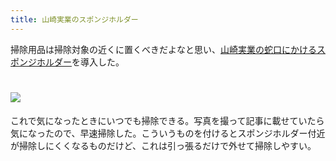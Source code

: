 ```yaml
---
title: 山崎実業のスポンジホルダー
---
```

掃除用品は掃除対象の近くに置くべきだよなと思い、[山崎実業の蛇口にかけるスポンジホルダー](https://www.amazon.co.jp/dp/B07MM4GC6P)を導入した。

![](https://lh3.googleusercontent.com/docs/AG8NV2aHgebYbFVIjVsFGGKFm-415zQ5FiMGwdZBn62GAFZQLDxOfitq_vNalOMe_1Hfc_nZxzc2pbTY__U9Td40tZzfhCWJ8fRdZWtlUc4-3xn8BBexBZz2RSHmda92uIG9Up57ItjsM50ACynNVn7vc8U6NaML-iqgnfvhYqtZVlxflFbLyoxu0K2ubyGV05RJvP92OWf_tYmY69QYemyMMhkFnvmw5Mdc-g8rdrk14tDAXyZLvzMLM5ynBSjz7IbXnIwisWUvBNIJHiesX-HhyS1QLU4ewfbpz565wyYJ7Axg9eQx9NnmxNappj2utkLa8XQdsvo-H23ynk9klDhlxUWoPk8DwA1jbD8-xFA5XKhiyRnpZtHauDFl6U2MizAMb4MDDf6CwEH4Wcgn5671QMQe8DExVGb1fzpzt76APRLDeYAtRyylt62TwCxTWjotv5ji4chS0kUqlpDLhqPBAd9hj2NqqrLHpl1_HiqgtQqTQtcsu4HNCGP_7kW2zNXLyn6i2-CZDq8Otqvnxd0ClPfa5uKKnIZACgCylwfLQhFrU5fujgjx-HteGBgYZ-oyAcBXQ5PneGIfyp3zHHaw8YVwkj8wvFdxFvwrPls6nGSv6j4ghqSsRA04b6X9B-w79XOrWVu0IYHbjCwBGOtXE2STrK4dLJwFJbVHnnmauuK8-w3QL1BlMLHsI_sdh5i0acVv_3_mq320ctPT1HTRbD4M4J1G2tnpxM0V7SjSYkZe-y89NMSgbEOKFPbJo9uMgsX9rs8pO9pe68Q-OlaAVO289mSwbCozFfhQPUd60NyC7YHxpn7e85tCaSzXz791pZ_JTBgR0Ri8dw3QcelRjGhGYxPvBwp6yrM68MsesEfmBfAqkUWgYhLJagGPtkH7tYWMhHsjSzUHB2VfgbixuFam_93Y2wEuGcGlE5muS4RHHH-boJ02B4qIWHYIOOkMjbMhyYsfGj_GnTwqPB3EmCXqtYYB7_8LsouPJb-u-yne8J-iJMlCIWvGIJvdYOdf01vC6XnDFcbdAVpi8tF0gyhJs1hdhWplF51spZYhJh9Sgt0lpFSZoUk_2HPXhWiDMqDVrUFcfkQ1gYMxKmv1NNEirNheZgOpF6YQeMZdpSdos12y3RAglAxqGPJN2oVBdsKLgdmG9GE2u8UvxOOwsQ6OGKxzdY9KOvBkVWIOCt04J-nUIt4x5ds8VPHeY8EuR6ZliG-irvNblAqqwgTVkkdRrNoI8-8qCXfTw67OMt_EVt5Z)
================================================================================================================================================================================================================================================================================================================================================================================================================================================================================================================================================================================================================================================================================================================================================================================================================================================================================================================================================================================================================================================================================================================================================================================================================================================================================================================================================================

これで気になったときにいつでも掃除できる。写真を撮って記事に載せていたら気になったので、早速掃除した。こういうものを付けるとスポンジホルダー付近が掃除しにくくなるものだけど、これは引っ張るだけで外せて掃除しやすい。
